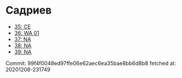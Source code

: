 # Садриев
- [35: CE](35.md)
- [36: WA 01](36.md)
- [37: NA](37.md)
- [38: NA](38.md)
- [39: NA](39.md)

Commit: 99f4f0048ed97ffe06e62aec6ea35bae8bb6d8b8
 fetched at: 20201208-231749

